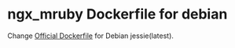 # ngx_mruby Dockerfile for debian

Change [Official Dockerfile](https://github.com/matsumoto-r/ngx_mruby/blob/master/Dockerfile) for Debian jessie(latest).
